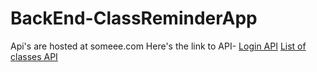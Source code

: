 # BackEnd-ClassReminderApp
Api's are hosted at someee.com
Here's the link to API-
[Login API](http://www.classreminder-1a.somee.com/api/login/allUser)
[List of classes API](http://www.classreminder-1a.somee.com/api/login/getAllList)
